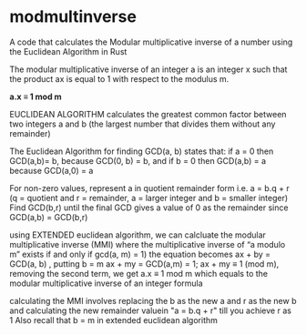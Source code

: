 # modmultinverse
A code that calculates the Modular multiplicative inverse of a number using the Euclidean Algorithm in Rust

The modular multiplicative inverse of an integer a is an integer x such that the product ax is equal to 1 with respect to the modulus m. 

**a.x ≡ 1 mod m**

EUCLIDEAN ALGORITHM calculates the greatest common factor between two integers a and b (the largest number that divides them without any remainder) 

The Euclidean Algorithm for finding GCD(a, b) states that: 
if a = 0 then GCD(a,b)= b, because GCD(0, b) = b,
and if b  = 0 then GCD(a,b) = a because GCD(a,0) = a

For non-zero values, represent a in quotient remainder form i.e. a = b.q + r (q = quotient and r = remainder, a = larger integer and b = smaller integer) 
Find GCD(b,r) until the final GCD gives a value of 0 as the remainder since GCD(a,b) = GCD(b,r)

using EXTENDED euclidean algorithm, we can calcluate the modular multiplicative inverse (MMI) where the multiplicative inverse of “a modulo m” exists if and only if gcd(a, m) = 1)
the equation becomes ax + by = GCD(a, b) , putting b = m
ax + my = GCD(a,m) = 1;
ax + my ≡ 1 (mod m), 
removing the second term, we get  a.x ≡ 1 mod m which equals to the modular multiplicative inverse of an integer formula

calculating the MMI involves replacing the b as the new a and r as the new b and calculating the new remainder valuein "a = b.q + r" till you achieve r as 1 
Also recall that b = m in extended euclidean algorithm

